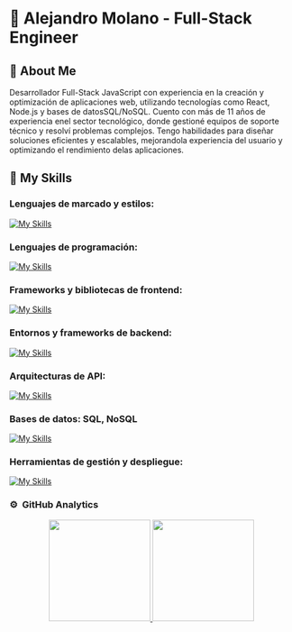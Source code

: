 # 👋 Alejandro Molano - Full-Stack Engineer

## 💁 About Me

Desarrollador Full-Stack JavaScript con experiencia en la creación y optimización de aplicaciones web, utilizando tecnologías como React, Node.js y bases de datosSQL/NoSQL. Cuento con más de 11 años de experiencia enel sector tecnológico, donde gestioné equipos de soporte técnico y resolví problemas complejos. Tengo habilidades para diseñar soluciones eficientes y escalables, mejorandola experiencia del usuario y optimizando el rendimiento delas aplicaciones.

## 🚀 My Skills

### Lenguajes de marcado y estilos: 
[![My Skills](https://skillicons.dev/icons?i=html,css)](https://skillicons.dev)

### Lenguajes de programación:
[![My Skills](https://skillicons.dev/icons?i=js,ts,py)](https://skillicons.dev)

### Frameworks y bibliotecas de frontend:
[![My Skills](https://skillicons.dev/icons?i=react,vue,angular,nextjs)](https://skillicons.dev)

### Entornos y frameworks de backend:
[![My Skills](https://skillicons.dev/icons?i=nodejs,nestjs)](https://skillicons.dev)

### Arquitecturas de API:
[![My Skills](https://skillicons.dev/icons?i=graphql)](https://skillicons.dev)

### Bases de datos: SQL, NoSQL
[![My Skills](https://skillicons.dev/icons?i=mysql,postgres,mongodb)](https://skillicons.dev)

### Herramientas de gestión y despliegue:
[![My Skills](https://skillicons.dev/icons?i=git,docker,kubernetes,github,gitlab)](https://skillicons.dev)

### ⚙️ &nbsp;GitHub Analytics

<p align="center">
<a href="https://github.com/ArisGuimera">
  <img height="180em" src="https://github-readme-stats-eight-theta.vercel.app/api?username=AlejandroMolanoL&show_icons=true&theme=algolia&include_all_commits=true&count_private=true"/>
  <img height="180em" src="https://github-readme-stats-eight-theta.vercel.app/api/top-langs/?username=AlejandroMolanoL&layout=compact&langs_count=8&theme=algolia"/>
</a>
</p>

